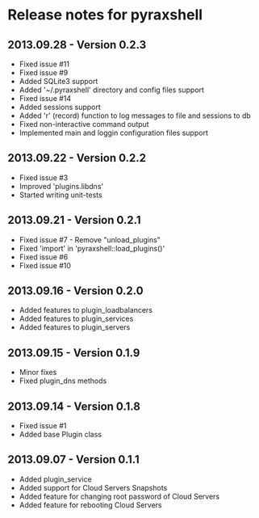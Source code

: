 Release notes for pyraxshell
=======

## 2013.09.28 - Version 0.2.3
  * Fixed issue #11
  * Fixed issue #9
  * Added SQLite3 support
  * Added '~/.pyraxshell' directory and config files support
  * Fixed issue #14
  * Added sessions support
  * Added 'r' (record) function to log messages to file and sessions to db
  * Fixed non-interactive command output
  * Implemented main and loggin configuration files support

## 2013.09.22 - Version 0.2.2
  * Fixed issue #3
  * Improved 'plugins.libdns'
  * Started writing unit-tests 

## 2013.09.21 - Version 0.2.1
  * Fixed issue #7 - Remove "unload_plugins"
  * Fixed 'import' in 'pyraxshell::load_plugins()'
  * Fixed issue #6
  * Fixed issue #10

## 2013.09.16 - Version 0.2.0
  * Added features to plugin_loadbalancers
  * Added features to plugin_services
  * Added features to plugin_servers

## 2013.09.15 - Version 0.1.9
  * Minor fixes
  * Fixed plugin_dns methods
  
## 2013.09.14 - Version 0.1.8
  * Fixed issue #1
  * Added base Plugin class

## 2013.09.07 - Version 0.1.1
  * Added plugin_service
  * Added support for Cloud Servers Snapshots
  * Added feature for changing root password of Cloud Servers
  * Added feature for rebooting Cloud Servers
